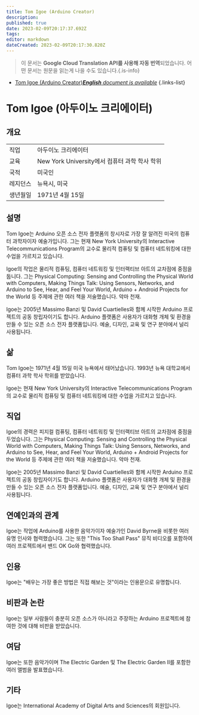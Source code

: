 ```yaml
---
title: Tom Igoe (Arduino Creator)
description: 
published: true
date: 2023-02-09T20:17:37.692Z
tags: 
editor: markdown
dateCreated: 2023-02-09T20:17:30.820Z
---
```


> 이 문서는 **Google Cloud Translation API를 사용해 자동 번역**되었습니다.
어떤 문서는 원문을 읽는게 나을 수도 있습니다.{.is-info}



- [Tom Igoe (Arduino Creator)***English** document is available*](/en/Knowledge-base/Dictionary/Person/tom-igoe-arduino-creator)
{.links-list}


# Tom Igoe (아두이노 크리에이터)

## 개요

| | |
|--|--|
| 직업 | 아두이노 크리에이터 |
| 교육 | New York University에서 컴퓨터 과학 학사 학위 |
| 국적 | 미국인 |
| 레지던스 | 뉴욕시, 미국 |
| 생년월일 | 1971년 4월 15일 |

## 설명
Tom Igoe는 Arduino 오픈 소스 전자 플랫폼의 창시자로 가장 잘 알려진 미국의 컴퓨터 과학자이자 예술가입니다. 그는 현재 New York University의 Interactive Telecommunications Program의 교수로 물리적 컴퓨팅 및 컴퓨터 네트워킹에 대한 수업을 가르치고 있습니다.

Igoe의 작업은 물리적 컴퓨팅, 컴퓨터 네트워킹 및 인터랙티브 아트의 교차점에 중점을 둡니다. 그는 Physical Computing: Sensing and Controlling the Physical World with Computers, Making Things Talk: Using Sensors, Networks, and Arduino to See, Hear, and Feel Your World, Arduino + Android Projects for the World 등 주제에 관한 여러 책을 저술했습니다. 악마 천재.

Igoe는 2005년 Massimo Banzi 및 David Cuartielles와 함께 시작한 Arduino 프로젝트의 공동 창립자이기도 합니다. Arduino 플랫폼은 사용자가 대화형 개체 및 환경을 만들 수 있는 오픈 소스 전자 플랫폼입니다. 예술, 디자인, 교육 및 연구 분야에서 널리 사용됩니다.

## 삶
Tom Igoe는 1971년 4월 15일 미국 뉴욕에서 태어났습니다. 1993년 뉴욕 대학교에서 컴퓨터 과학 학사 학위를 받았습니다.

Igoe는 현재 New York University의 Interactive Telecommunications Program의 교수로 물리적 컴퓨팅 및 컴퓨터 네트워킹에 대한 수업을 가르치고 있습니다.

## 직업
Igoe의 경력은 피지컬 컴퓨팅, 컴퓨터 네트워킹 및 인터랙티브 아트의 교차점에 중점을 두었습니다. 그는 Physical Computing: Sensing and Controlling the Physical World with Computers, Making Things Talk: Using Sensors, Networks, and Arduino to See, Hear, and Feel Your World, Arduino + Android Projects for the World 등 주제에 관한 여러 책을 저술했습니다. 악마 천재.

Igoe는 2005년 Massimo Banzi 및 David Cuartielles와 함께 시작한 Arduino 프로젝트의 공동 창립자이기도 합니다. Arduino 플랫폼은 사용자가 대화형 개체 및 환경을 만들 수 있는 오픈 소스 전자 플랫폼입니다. 예술, 디자인, 교육 및 연구 분야에서 널리 사용됩니다.

## 연예인과의 관계
Igoe는 작업에 Arduino를 사용한 음악가이자 예술가인 David Byrne을 비롯한 여러 유명 인사와 협력했습니다. 그는 또한 "This Too Shall Pass" 뮤직 비디오를 포함하여 여러 프로젝트에서 밴드 OK Go와 협력했습니다.

## 인용
Igoe는 "배우는 가장 좋은 방법은 직접 해보는 것"이라는 인용문으로 유명합니다.

## 비판과 논란
Igoe는 일부 사람들이 충분히 오픈 소스가 아니라고 주장하는 Arduino 프로젝트에 참여한 것에 대해 비판을 받았습니다.

## 여담
Igoe는 또한 음악가이며 The Electric Garden 및 The Electric Garden II를 포함한 여러 앨범을 발표했습니다.

## 기타
Igoe는 International Academy of Digital Arts and Sciences의 회원입니다.